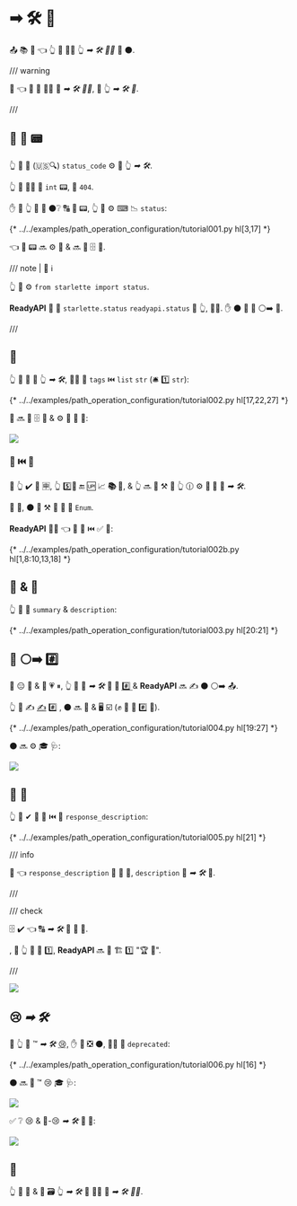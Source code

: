 # ➡ 🛠️ 📳

📤 📚 🔢 👈 👆 💪 🚶‍♀️ 👆 *➡ 🛠️ 👨‍🎨* 🔗 ⚫️.

/// warning

👀 👈 👫 🔢 🚶‍♀️ 🔗 *➡ 🛠️ 👨‍🎨*, 🚫 👆 *➡ 🛠️ 🔢*.

///

## 📨 👔 📟

👆 💪 🔬 (🇺🇸🔍) `status_code` ⚙️ 📨 👆 *➡ 🛠️*.

👆 💪 🚶‍♀️ 🔗 `int` 📟, 💖 `404`.

✋️ 🚥 👆 🚫 💭 ⚫️❔ 🔠 🔢 📟, 👆 💪 ⚙️ ⌨ 📉 `status`:

{* ../../examples/path_operation_configuration/tutorial001.py hl[3,17] *}

👈 👔 📟 🔜 ⚙️ 📨 &amp; 🔜 🚮 🗄 🔗.

/// note | 📡 ℹ

👆 💪 ⚙️ `from starlette import status`.

**ReadyAPI** 🚚 🎏 `starlette.status` `readyapi.status` 🏪 👆, 👩‍💻. ✋️ ⚫️ 👟 🔗 ⚪️➡️ 💃.

///

## 🔖

👆 💪 🚮 🔖 👆 *➡ 🛠️*, 🚶‍♀️ 🔢 `tags` ⏮️ `list` `str` (🛎 1️⃣ `str`):

{* ../../examples/path_operation_configuration/tutorial002.py hl[17,22,27] *}

👫 🔜 🚮 🗄 🔗 &amp; ⚙️ 🏧 🧾 🔢:

<img src="/img/tutorial/path-operation-configuration/image01.png">

### 🔖 ⏮️ 🔢

🚥 👆 ✔️ 🦏 🈸, 👆 5️⃣📆 🔚 🆙 📈 **📚 🔖**, &amp; 👆 🔜 💚 ⚒ 💭 👆 🕧 ⚙️ **🎏 🔖** 🔗 *➡ 🛠️*.

👫 💼, ⚫️ 💪 ⚒ 🔑 🏪 🔖 `Enum`.

**ReadyAPI** 🐕‍🦺 👈 🎏 🌌 ⏮️ ✅ 🎻:

{* ../../examples/path_operation_configuration/tutorial002b.py hl[1,8:10,13,18] *}

## 📄 &amp; 📛

👆 💪 🚮 `summary` &amp; `description`:

{* ../../examples/path_operation_configuration/tutorial003.py hl[20:21] *}

## 📛 ⚪️➡️ #️⃣

📛 😑 📏 &amp; 📔 💗 ⏸, 👆 💪 📣 *➡ 🛠️* 📛 🔢 <abbr title="a multi-line string as the first expression inside a function (not assigned to any variable) used for documentation"> #️⃣ </abbr> &amp; **ReadyAPI** 🔜 ✍ ⚫️ ⚪️➡️ 📤.

👆 💪 ✍ <a href="https://en.wikipedia.org/wiki/Markdown" class="external-link" target="_blank">✍</a> #️⃣ , ⚫️ 🔜 🔬 &amp; 🖥 ☑ (✊ 🔘 🏧 #️⃣ 📐).

{* ../../examples/path_operation_configuration/tutorial004.py hl[19:27] *}

⚫️ 🔜 ⚙️ 🎓 🩺:

<img src="/img/tutorial/path-operation-configuration/image02.png">

## 📨 📛

👆 💪 ✔ 📨 📛 ⏮️ 🔢 `response_description`:

{* ../../examples/path_operation_configuration/tutorial005.py hl[21] *}

/// info

👀 👈 `response_description` 🔗 🎯 📨, `description` 🔗 *➡ 🛠️* 🏢.

///

/// check

🗄 ✔ 👈 🔠 *➡ 🛠️* 🚚 📨 📛.

, 🚥 👆 🚫 🚚 1️⃣, **ReadyAPI** 🔜 🔁 🏗 1️⃣ "🏆 📨".

///

<img src="/img/tutorial/path-operation-configuration/image03.png">

## 😢 *➡ 🛠️*

🚥 👆 💪 ™ *➡ 🛠️* <abbr title="obsolete, recommended not to use it">😢</abbr>, ✋️ 🍵 ❎ ⚫️, 🚶‍♀️ 🔢 `deprecated`:

{* ../../examples/path_operation_configuration/tutorial006.py hl[16] *}

⚫️ 🔜 🎯 ™ 😢 🎓 🩺:

<img src="/img/tutorial/path-operation-configuration/image04.png">

✅ ❔ 😢 &amp; 🚫-😢 *➡ 🛠️* 👀 💖:

<img src="/img/tutorial/path-operation-configuration/image05.png">

## 🌃

👆 💪 🔗 &amp; 🚮 🗃 👆 *➡ 🛠️* 💪 🚶‍♀️ 🔢 *➡ 🛠️ 👨‍🎨*.
